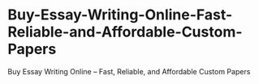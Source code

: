 # Buy-Essay-Writing-Online-Fast-Reliable-and-Affordable-Custom-Papers
Buy Essay Writing Online – Fast, Reliable, and Affordable Custom Papers
